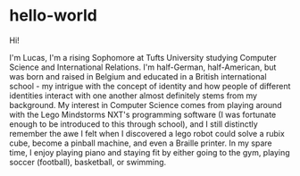 # hello-world

Hi!

I'm Lucas, I'm a rising Sophomore at Tufts University studying Computer Science and International Relations. I'm half-German, half-American, but was born and raised in Belgium and educated in a British international school - my intrigue with the concept of identity and how people of different identities interact with one another almost definitely stems from my background. My interest in Computer Science comes from playing around with the Lego Mindstorms NXT's programming software (I was fortunate enough to be introduced to this through school), and I still distinctly remember the awe I felt when I discovered a lego robot could solve a rubix cube, become a pinball machine, and even a Braille printer. In my spare time, I enjoy playing piano and staying fit by either going to the gym, playing soccer (football), basketball, or swimming.
